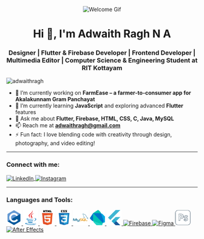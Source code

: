 <p align="center">
  <img src="https://media0.giphy.com/media/415fSJMN3avCg/giphy.gif?cid=6c09b9521rd5d40giu1dxgilibf3oexcea9em6y7oj72obth&ep=v1_internal_gif_by_id&rid=giphy.gif&ct=g" alt="Welcome Gif">
</p>

<h1 align="center">Hi 👋, I'm Adwaith Ragh N A</h1>
<h3 align="center">Designer | Flutter & Firebase Developer | Frontend Developer | Multimedia Editor | Computer Science & Engineering Student at RIT Kottayam</h3>

<p align="left">
  <img src="https://komarev.com/ghpvc/?username=adwaithragh&label=Profile%20views&color=0e75b6&style=flat" alt="adwaithragh" />
</p>

- 🔭 I’m currently working on **FarmEase – a farmer-to-consumer app for Akalakunnam Gram Panchayat**
- 🌱 I’m currently learning **JavaScript** and exploring advanced **Flutter** features
- 💬 Ask me about **Flutter, Firebase, HTML, CSS, C, Java, MySQL**
- 📫 Reach me at **adwaithragh@gmail.com**
- ⚡ Fun fact: I love blending code with creativity through design, photography, and video editing!

---

<h3 align="left">Connect with me:</h3>
<p align="left">
  <a href="https://www.linkedin.com/in/adwaithragh" target="_blank">
    <img align="center" src="https://raw.githubusercontent.com/rahuldkjain/github-profile-readme-generator/master/src/images/icons/Social/linked-in-alt.svg" alt="LinkedIn" height="30" width="40" />
  </a>
  <a href="https://instagram.com/adwaith_ragh" target="_blank">
    <img align="center" src="https://raw.githubusercontent.com/rahuldkjain/github-profile-readme-generator/master/src/images/icons/Social/instagram.svg" alt="Instagram" height="30" width="40" />
  </a>
</p>

---

<h3 align="left">Languages and Tools:</h3>
<p align="left">
  <a href="https://www.cprogramming.com/" target="_blank" rel="noreferrer"> 
    <img src="https://raw.githubusercontent.com/devicons/devicon/master/icons/c/c-original.svg" alt="C" width="40" height="40"/>
  </a> 
  <a href="https://www.java.com" target="_blank" rel="noreferrer"> 
    <img src="https://raw.githubusercontent.com/devicons/devicon/master/icons/java/java-original.svg" alt="Java" width="40" height="40"/>
  </a> 
  <a href="https://www.w3.org/html/" target="_blank" rel="noreferrer"> 
    <img src="https://raw.githubusercontent.com/devicons/devicon/master/icons/html5/html5-original-wordmark.svg" alt="HTML" width="40" height="40"/>
  </a> 
  <a href="https://www.w3schools.com/css/" target="_blank" rel="noreferrer"> 
    <img src="https://raw.githubusercontent.com/devicons/devicon/master/icons/css3/css3-original-wordmark.svg" alt="CSS" width="40" height="40"/>
  </a>
  <a href="https://www.mysql.com/" target="_blank" rel="noreferrer"> 
    <img src="https://raw.githubusercontent.com/devicons/devicon/master/icons/mysql/mysql-original-wordmark.svg" alt="MySQL" width="40" height="40"/>
  </a>
  <a href="https://dart.dev/" target="_blank" rel="noreferrer">
    <img src="https://raw.githubusercontent.com/devicons/devicon/master/icons/dart/dart-original.svg" alt="Dart" width="40" height="40"/>
  </a>
  <a href="https://flutter.dev/" target="_blank" rel="noreferrer">
    <img src="https://raw.githubusercontent.com/devicons/devicon/master/icons/flutter/flutter-original.svg" alt="Flutter" width="40" height="40"/>
  </a>
  <a href="https://firebase.google.com/" target="_blank" rel="noreferrer">
    <img src="https://www.vectorlogo.zone/logos/firebase/firebase-icon.svg" alt="Firebase" width="40" height="40"/>
  </a>
  <a href="https://www.figma.com/" target="_blank" rel="noreferrer"> 
    <img src="https://www.vectorlogo.zone/logos/figma/figma-icon.svg" alt="Figma" width="40" height="40"/>
  </a>
  <a href="https://www.photoshop.com/en" target="_blank" rel="noreferrer"> 
    <img src="https://raw.githubusercontent.com/devicons/devicon/master/icons/photoshop/photoshop-line.svg" alt="Photoshop" width="40" height="40"/>
  </a>
  <a href="https://www.adobe.com/in/products/aftereffects.html" target="_blank" rel="noreferrer"> 
    <img src="https://cdn.worldvectorlogo.com/logos/adobe-after-effects-1.svg" alt="After Effects" width="40" height="40"/>
  </a>
</p>
